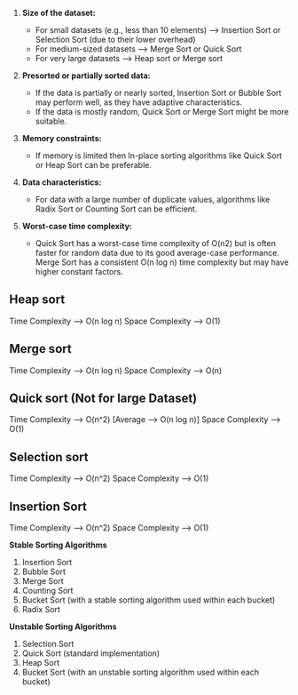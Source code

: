 1. **Size of the dataset:**
    
    - For small datasets (e.g., less than 10 elements) --> Insertion Sort or Selection Sort (due to their lower overhead)
    - For medium-sized datasets --> Merge Sort or Quick Sort
    - For very large datasets --> Heap sort or Merge sort
2. **Presorted or partially sorted data:**
    
    - If the data is partially or nearly sorted, Insertion Sort or Bubble Sort may perform well, as they have adaptive characteristics.
    - If the data is mostly random, Quick Sort or Merge Sort might be more suitable.
3. **Memory constraints:**
    
    - If memory is limited then In-place sorting algorithms like Quick Sort or Heap Sort can be preferable.
4. **Data characteristics:**
    
    - For data with a large number of duplicate values, algorithms like Radix Sort or Counting Sort can be efficient.
5. **Worst-case time complexity:**
    
    - Quick Sort has a worst-case time complexity of O(n2) but is often faster for random data due to its good average-case performance. Merge Sort has a consistent O(n log n) time complexity but may have higher constant factors.

## **Heap sort**

Time Complexity --> O(n log n)
Space Complexity --> O(1)

## Merge sort

Time Complexity --> O(n log n)
Space Complexity --> O(n)

## **Quick sort (Not for large Dataset)**

Time Complexity --> O(n^2) [Average --> O(n log n)]
Space Complexity --> O(1)

## **Selection** sort

Time Complexity --> O(n^2)
Space Complexity --> O(1)

## Insertion Sort

Time Complexity --> O(n^2)
Space Complexity --> O(1)


**Stable Sorting Algorithms** 
1. Insertion Sort
2. Bubble Sort
3. Merge Sort
4. Counting Sort
5. Bucket Sort (with a stable sorting algorithm used within each bucket)
6. Radix Sort


**Unstable Sorting Algorithms**
1. Selection Sort
3. Quick Sort (standard implementation)
4. Heap Sort
5. Bucket Sort (with an unstable sorting algorithm used within each bucket)